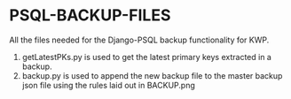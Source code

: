 # PSQL-BACKUP-FILES
All the files needed for the Django-PSQL backup functionality for KWP.

1. getLatestPKs.py is used to get the latest primary keys extracted in a backup.
2. backup.py is used to append the new backup file to the master backup json file using the rules laid out in BACKUP.png
